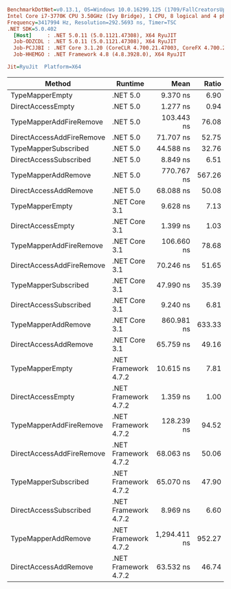 ``` ini

BenchmarkDotNet=v0.13.1, OS=Windows 10.0.16299.125 (1709/FallCreatorsUpdate/Redstone3)
Intel Core i7-3770K CPU 3.50GHz (Ivy Bridge), 1 CPU, 8 logical and 4 physical cores
Frequency=3417994 Hz, Resolution=292.5693 ns, Timer=TSC
.NET SDK=5.0.402
  [Host]     : .NET 5.0.11 (5.0.1121.47308), X64 RyuJIT
  Job-ODZCDL : .NET 5.0.11 (5.0.1121.47308), X64 RyuJIT
  Job-PCJJBI : .NET Core 3.1.20 (CoreCLR 4.700.21.47003, CoreFX 4.700.21.47101), X64 RyuJIT
  Job-HHEMGO : .NET Framework 4.8 (4.8.3928.0), X64 RyuJIT

Jit=RyuJit  Platform=X64  

```
|                    Method |              Runtime |         Mean |  Ratio | Allocated |
|-------------------------- |--------------------- |-------------:|-------:|----------:|
|           TypeMapperEmpty |             .NET 5.0 |     9.370 ns |   6.90 |      64 B |
|         DirectAccessEmpty |             .NET 5.0 |     1.277 ns |   0.94 |         - |
|   TypeMapperAddFireRemove |             .NET 5.0 |   103.443 ns |  76.08 |     224 B |
| DirectAccessAddFireRemove |             .NET 5.0 |    71.707 ns |  52.75 |     192 B |
|      TypeMapperSubscribed |             .NET 5.0 |    44.588 ns |  32.76 |      96 B |
|    DirectAccessSubscribed |             .NET 5.0 |     8.849 ns |   6.51 |      64 B |
|       TypeMapperAddRemove |             .NET 5.0 |   770.767 ns | 567.26 |     344 B |
|     DirectAccessAddRemove |             .NET 5.0 |    68.088 ns |  50.08 |     152 B |
|           TypeMapperEmpty |        .NET Core 3.1 |     9.628 ns |   7.13 |      64 B |
|         DirectAccessEmpty |        .NET Core 3.1 |     1.399 ns |   1.03 |         - |
|   TypeMapperAddFireRemove |        .NET Core 3.1 |   106.660 ns |  78.68 |     224 B |
| DirectAccessAddFireRemove |        .NET Core 3.1 |    70.246 ns |  51.65 |     192 B |
|      TypeMapperSubscribed |        .NET Core 3.1 |    47.990 ns |  35.39 |      96 B |
|    DirectAccessSubscribed |        .NET Core 3.1 |     9.240 ns |   6.81 |      64 B |
|       TypeMapperAddRemove |        .NET Core 3.1 |   860.981 ns | 633.33 |     344 B |
|     DirectAccessAddRemove |        .NET Core 3.1 |    65.759 ns |  49.16 |     152 B |
|           TypeMapperEmpty | .NET Framework 4.7.2 |    10.615 ns |   7.81 |      64 B |
|         DirectAccessEmpty | .NET Framework 4.7.2 |     1.359 ns |   1.00 |         - |
|   TypeMapperAddFireRemove | .NET Framework 4.7.2 |   128.239 ns |  94.52 |     225 B |
| DirectAccessAddFireRemove | .NET Framework 4.7.2 |    68.063 ns |  50.06 |     193 B |
|      TypeMapperSubscribed | .NET Framework 4.7.2 |    65.070 ns |  47.90 |      96 B |
|    DirectAccessSubscribed | .NET Framework 4.7.2 |     8.969 ns |   6.60 |      64 B |
|       TypeMapperAddRemove | .NET Framework 4.7.2 | 1,294.411 ns | 952.27 |     345 B |
|     DirectAccessAddRemove | .NET Framework 4.7.2 |    63.532 ns |  46.74 |     152 B |
